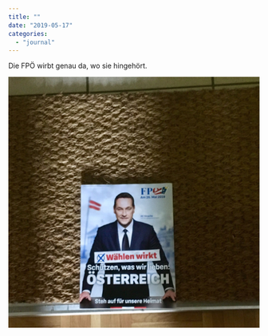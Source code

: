 ```yaml
---
title: ""
date: "2019-05-17"
categories: 
  - "journal"
---
```


Die FPÖ wirbt genau da, wo sie hingehört.

![](images/2a5d144dd2.jpg)
